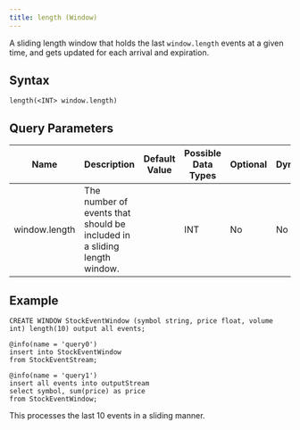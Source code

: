 ```yaml
---
title: length (Window)
---
```


A sliding length window that holds the last `window.length` events at a given time, and gets updated for each arrival and expiration.

## Syntax

    length(<INT> window.length)

## Query Parameters

| Name          | Description     | Default Value | Possible Data Types | Optional | Dynamic |
|----------|---------------------------------------|-------------|-----------------|----------|---------|
| window.length | The number of events that should be included in a sliding length window. |          | INT        | No       | No      |

## Example

    CREATE WINDOW StockEventWindow (symbol string, price float, volume int) length(10) output all events;

    @info(name = 'query0')
    insert into StockEventWindow
    from StockEventStream;

    @info(name = 'query1')
    insert all events into outputStream 
    select symbol, sum(price) as price
    from StockEventWindow;

This processes the last 10 events in a sliding manner.

